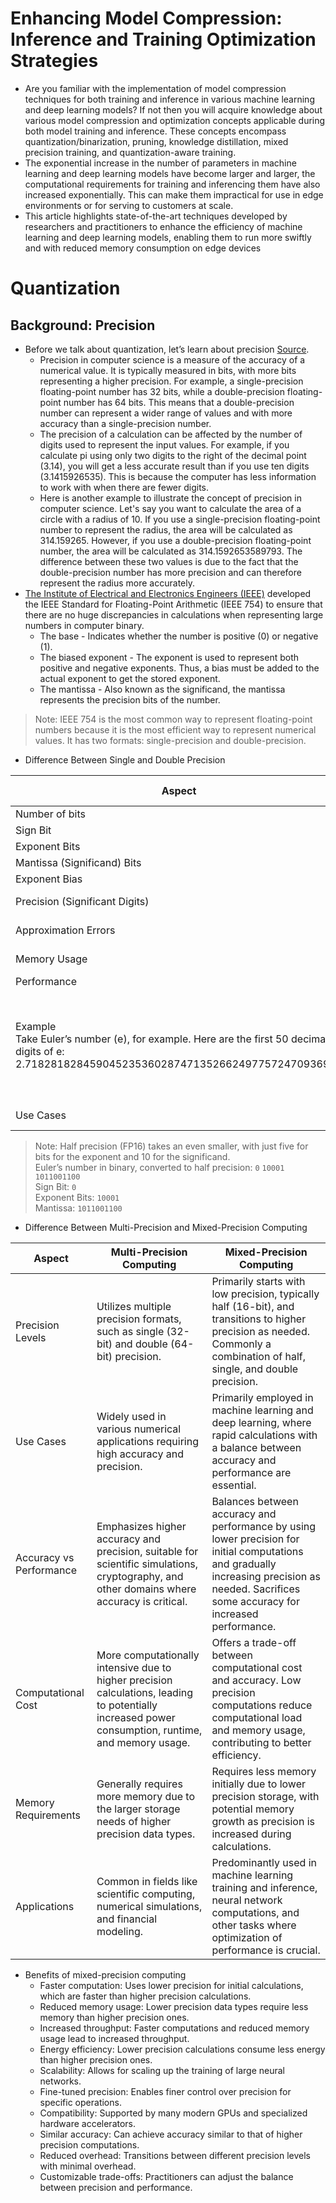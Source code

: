 # Enhancing Model Compression: Inference and Training Optimization Strategies

- Are you familiar with the implementation of model compression techniques for both training and inference in various machine learning and deep learning models? If not then you will acquire knowledge about various model compression and optimization concepts applicable during both model training and inference. These concepts encompass quantization/binarization, pruning, knowledge distillation, mixed precision training, and quantization-aware training.
- The exponential increase in the number of parameters in machine learning and deep learning models have become larger and larger, the computational requirements for training and inferencing them have also increased exponentially. This can make them impractical for use in edge environments or for serving to customers at scale.
- This article highlights state-of-the-art techniques developed by researchers and practitioners to enhance the efficiency of machine learning and deep learning models, enabling them to run more swiftly and with reduced memory consumption on edge devices 

# Quantization
## Background: Precision
- Before we talk about quantization, let’s learn about precision [Source](https://blogs.nvidia.com/blog/2019/11/15/whats-the-difference-between-single-double-multi-and-mixed-precision-computing/).
    - Precision in computer science is a measure of the accuracy of a numerical value. It is typically measured in bits, with more bits representing a higher precision. For example, a single-precision floating-point number has 32 bits, while a double-precision floating-point number has 64 bits. This means that a double-precision number can represent a wider range of values and with more accuracy than a single-precision number.
    - The precision of a calculation can be affected by the number of digits used to represent the input values. For example, if you calculate pi using only two digits to the right of the decimal point (3.14), you will get a less accurate result than if you use ten digits (3.1415926535). This is because the computer has less information to work with when there are fewer digits.
    - Here is another example to illustrate the concept of precision in computer science. Let's say you want to calculate the area of a circle with a radius of 10. If you use a single-precision floating-point number to represent the radius, the area will be calculated as 314.159265. However, if you use a double-precision floating-point number, the area will be calculated as 314.1592653589793. The difference between these two values is due to the fact that the double-precision number has more precision and can therefore represent the radius more accurately.
- [The Institute of Electrical and Electronics Engineers (IEEE)](https://standards.ieee.org/ieee/754/6210/) developed the IEEE Standard for Floating-Point Arithmetic (IEEE 754) to ensure that there are no huge discrepancies in calculations when representing large numbers in computer binary.
    - The base - Indicates whether the number is positive (0) or negative (1).
    - The biased exponent - The exponent is used to represent both positive and negative exponents. Thus, a bias must be added to the actual exponent to get the stored exponent. 
    - The mantissa - Also known as the significand, the mantissa represents the precision bits of the number.

> Note: IEEE 754 is the most common way to represent floating-point numbers because it is the most efficient way to represent numerical values. It has two formats: single-precision and double-precision.

- Difference Between Single and Double Precision

| Aspect | Single-Precision (FP32) | Double Precision (FP64) |
| ------- | ---------------- | ---------------- |
| Number of bits | 32  | 64 | 
| Sign Bit | 1 bit | 1 bit | 
| Exponent Bits | 8 bits | 11 bits |
| Mantissa (Significand) Bits | 23 bits | 52 bits | 
| Exponent Bias | 127 | 1023 | 
| Precision (Significant Digits) | Approximately 7 decimal digits	| 	15 decimal digits | 
| Approximation Errors	| More noticeable due to lower precision | Less noticeable due to higher precision | 
| Memory Usage | Less memory usage per number	| More memory usage per number |
| Performance | Faster calculations	| Slower calculations|
| Example <br> Take Euler’s number (e), for example. Here are the first 50 decimal digits of e: <br> 2.7182818284590452353602874713526624977572470936999| Euler’s number in binary, converted to single precision <br> `0` `10000000` `01011011111100001010100` <br> Sign Bit: `0` <br> Exponent Bits: `10000000` <br> Mantissa: `01011011111100001010100`|  Euler’s number in binary, converted to double precision <br> `0` `10000000000010110111111` `0000101010001011000101000101011101101001` <br> Sign bit: `0` <br> Exponent Bits: `10000000000010110111111` <br> Mantissa Bits: `0000101010001011000101000101011101101001`| 
| Use Cases | Graphics, real-time simulations, gaming | Scientific computations, engineering | 

> Note: Half precision (FP16) takes an even smaller, with just five for bits for the exponent and 10 for the significand. <br> Euler’s number in binary, converted to half precision: `0` `10001` `1011001100` <br> Sign Bit: `0` <br> Exponent Bits: `10001` <br> Mantissa: `1011001100` 

- Difference Between Multi-Precision and Mixed-Precision Computing

| Aspect | Multi-Precision Computing | Mixed-Precision Computing |
| -------- | -------------------- | ------------------- |
| Precision Levels | Utilizes multiple precision formats, such as single (32-bit) and double (64-bit) precision. | Primarily starts with low precision, typically half (16-bit), and transitions to higher precision as needed. Commonly a combination of half, single, and double precision. | 
| Use Cases	| Widely used in various numerical applications requiring high accuracy and precision.	| Primarily employed in machine learning and deep learning, where rapid calculations with a balance between accuracy and performance are essential. | 
| Accuracy vs Performance | Emphasizes higher accuracy and precision, suitable for scientific simulations, cryptography, and other domains where accuracy is critical. | Balances between accuracy and performance by using lower precision for initial computations and gradually increasing precision as needed. Sacrifices some accuracy for increased performance. | 
| Computational Cost | More computationally intensive due to higher precision calculations, leading to potentially increased power consumption, runtime, and memory usage. | Offers a trade-off between computational cost and accuracy. Low precision computations reduce computational load and memory usage, contributing to better efficiency.| 
| Memory Requirements | Generally requires more memory due to the larger storage needs of higher precision data types. | Requires less memory initially due to lower precision storage, with potential memory growth as precision is increased during calculations. | 
| Applications | Common in fields like scientific computing, numerical simulations, and financial modeling. | Predominantly used in machine learning training and inference, neural network computations, and other tasks where optimization of performance is crucial. | 
- Benefits of mixed-precision computing
    - Faster computation: Uses lower precision for initial calculations, which are faster than higher precision calculations.
    - Reduced memory usage: Lower precision data types require less memory than higher precision ones.
    - Increased throughput: Faster computations and reduced memory usage lead to increased throughput.
    - Energy efficiency: Lower precision calculations consume less energy than higher precision ones.
    - Scalability: Allows for scaling up the training of large neural networks.
    - Fine-tuned precision: Enables finer control over precision for specific operations.
    - Compatibility: Supported by many modern GPUs and specialized hardware accelerators.
    - Similar accuracy: Can achieve accuracy similar to that of higher precision computations.
    - Reduced overhead: Transitions between different precision levels with minimal overhead.
    - Customizable trade-offs: Practitioners can adjust the balance between precision and performance.

